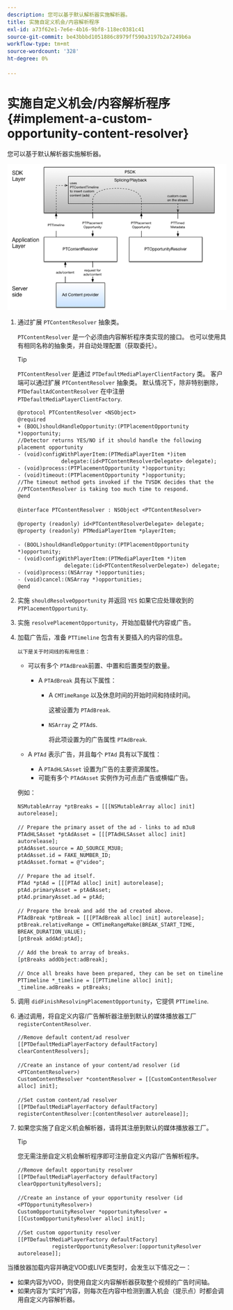 ```yaml
---
description: 您可以基于默认解析器实施解析器。
title: 实施自定义机会/内容解析程序
exl-id: a73f62e1-7e6e-4b16-9bf8-118ec0381c41
source-git-commit: be43bbbd1051886c8979ff590a3197b2a7249b6a
workflow-type: tm+mt
source-wordcount: '328'
ht-degree: 0%

---
```


# 实施自定义机会/内容解析程序 {#implement-a-custom-opportunity-content-resolver}

您可以基于默认解析器实施解析器。

<!--<a id="fig_CC41E2A66BDB4115821F33737B46A09B"></a>-->

![](assets/ios_psdk_content_resolver.png)

1. 通过扩展 `PTContentResolver` 抽象类。

   `PTContentResolver` 是一个必须由内容解析程序类实现的接口。 也可以使用具有相同名称的抽象类，并自动处理配置（获取委托）。

   >[!TIP]
   >
   >`PTContentResolver` 是通过 `PTDefaultMediaPlayerClientFactory` 类。 客户端可以通过扩展 `PTContentResolver` 抽象类。 默认情况下，除非特别删除， `PTDefaultAdContentResolver` 在中注册 `PTDefaultMediaPlayerClientFactory`.

   ```
   @protocol PTContentResolver <NSObject> 
   @required 
   + (BOOL)shouldHandleOpportunity:(PTPlacementOpportunity *)opportunity;  
   //Detector returns YES/NO if it should handle the following placement opportunity 
   - (void)configWithPlayerItem:(PTMediaPlayerItem *)item  
                 delegate:(id<PTContentResolverDelegate> delegate); 
   - (void)process:(PTPlacementOpportunity *)opportunity; 
   - (void)timeout:(PTPlacementOpportunity *)opportunity;  
   //The timeout method gets invoked if the TVSDK decides that the  
   //PTContentResolver is taking too much time to respond. 
   @end 
   
   @interface PTContentResolver : NSObject <PTContentResolver> 
   
   @property (readonly) id<PTContentResolverDelegate> delegate; 
   @property (readonly) PTMediaPlayerItem *playerItem; 
   
   - (BOOL)shouldHandleOpportunity:(PTPlacementOpportunity *)opportunity; 
   - (void)configWithPlayerItem:(PTMediaPlayerItem *)item  
                  delegate:(id<PTContentResolverDelegate>) delegate; 
   - (void)process:(NSArray *)opportunities; 
   - (void)cancel:(NSArray *)opportunities; 
   @end
   ```

1. 实施 `shouldResolveOpportunity` 并返回 `YES` 如果它应处理收到的 `PTPlacementOpportunity`.
1. 实施 `resolvePlacementOpportunity`，开始加载替代内容或广告。
1. 加载广告后，准备 `PTTimeline` 包含有关要插入的内容的信息。

       以下是关于时间线的有用信息：
   
   * 可以有多个 `PTAdBreak`前置、中置和后置类型的数量。

      * A `PTAdBreak` 具有以下属性：

         * A `CMTimeRange` 以及休息时间的开始时间和持续时间。

            这被设置为 `PTAdBreak`.

         * `NSArray` 之 `PTAd`s.

            将此项设置为的广告属性 `PTAdBreak`.
   * A `PTAd` 表示广告，并且每个 `PTAd` 具有以下属性：

      * A `PTAdHLSAsset` 设置为广告的主要资源属性。
      * 可能有多个 `PTAdAsset` 实例作为可点击广告或横幅广告。

   例如：

   ```
   NSMutableArray *ptBreaks = [[[NSMutableArray alloc] init] autorelease]; 
   
   // Prepare the primary asset of the ad - links to ad m3u8 
   PTAdHLSAsset *ptAdAsset = [[[PTAdHLSAsset alloc] init] autorelease]; 
   ptAdAsset.source = AD_SOURCE_M3U8; 
   ptAdAsset.id = FAKE_NUMBER_ID; 
   ptAdAsset.format = @"video"; 
   
   // Prepare the ad itself. 
   PTAd *ptAd = [[[PTAd alloc] init] autorelease]; 
   ptAd.primaryAsset = ptAdAsset; 
   ptAd.primaryAsset.ad = ptAd; 
   
   // Prepare the break and add the ad created above. 
   PTAdBreak *ptBreak = [[[PTAdBreak alloc] init] autorelease]; 
   ptBreak.relativeRange = CMTimeRangeMake(BREAK_START_TIME, BREAK_DURATION_VALUE); 
   [ptBreak addAd:ptAd]; 
   
   // Add the break to array of breaks. 
   [ptBreaks addObject:adBreak]; 
   
   // Once all breaks have been prepared, they can be set on timeline 
   PTTimeline *_timeline = [[PTTimeline alloc] init]; 
   _timeline.adBreaks = ptBreaks;
   ```

1. 调用 `didFinishResolvingPlacementOpportunity`，它提供 `PTTimeline`.
1. 通过调用，将自定义内容/广告解析器注册到默认的媒体播放器工厂 `registerContentResolver`.

   ```
   //Remove default content/ad resolver 
   [[PTDefaultMediaPlayerFactory defaultFactory] clearContentResolvers]; 
   
   //Create an instance of your content/ad resolver (id <PTContentResolver>) 
   CustomContentResolver *contentResolver = [[CustomContentResolver alloc] init]; 
   
   //Set custom content/ad resolver 
   [[PTDefaultMediaPlayerFactory defaultFactory] registerContentResolver:[contentResolver autorelease]];
   ```

1. 如果您实施了自定义机会解析器，请将其注册到默认的媒体播放器工厂。

   >[!TIP]
   >
   >您无需注册自定义机会解析程序即可注册自定义内容/广告解析程序。

   ```
   //Remove default opportunity resolver 
   [[PTDefaultMediaPlayerFactory defaultFactory] clearOpportunityResolvers]; 
   
   //Create an instance of your opportunity resolver (id <PTOpportunityResolver>) 
   CustomOpportunityResolver *opportunityResolver = [[CustomOpportunityResolver alloc] init]; 
   
   //Set custom opportunity resolver 
   [[PTDefaultMediaPlayerFactory defaultFactory]  
              registerOpportunityResolver:[opportunityResolver autorelease]];
   ```

当播放器加载内容并确定VOD或LIVE类型时，会发生以下情况之一：

* 如果内容为VOD，则使用自定义内容解析器获取整个视频的广告时间轴。
* 如果内容为“实时”内容，则每次在内容中检测到置入机会（提示点）时都会调用自定义内容解析器。
